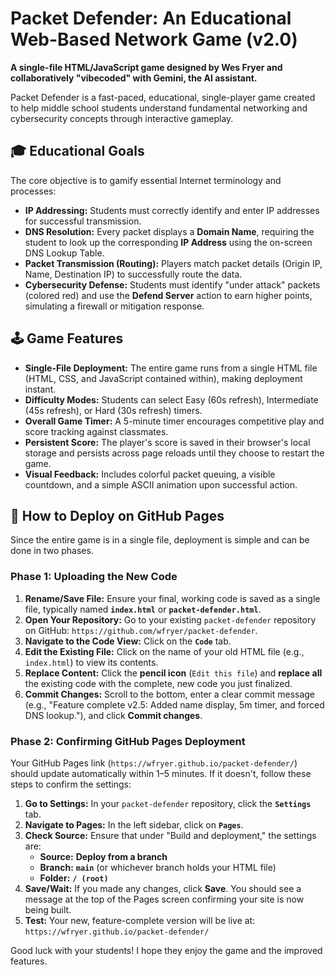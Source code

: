 # Packet Defender: An Educational Web-Based Network Game (v2.0)

**A single-file HTML/JavaScript game designed by Wes Fryer and collaboratively "vibecoded" with Gemini, the AI assistant.**

Packet Defender is a fast-paced, educational, single-player game created to help middle school students understand fundamental networking and cybersecurity concepts through interactive gameplay.

## 🎓 Educational Goals

The core objective is to gamify essential Internet terminology and processes:

* **IP Addressing:** Students must correctly identify and enter IP addresses for successful transmission.
* **DNS Resolution:** Every packet displays a **Domain Name**, requiring the student to look up the corresponding **IP Address** using the on-screen DNS Lookup Table.
* **Packet Transmission (Routing):** Players match packet details (Origin IP, Name, Destination IP) to successfully route the data.
* **Cybersecurity Defense:** Students must identify "under attack" packets (colored red) and use the **Defend Server** action to earn higher points, simulating a firewall or mitigation response.

## 🕹️ Game Features

* **Single-File Deployment:** The entire game runs from a single HTML file (HTML, CSS, and JavaScript contained within), making deployment instant.
* **Difficulty Modes:** Students can select Easy (60s refresh), Intermediate (45s refresh), or Hard (30s refresh) timers.
* **Overall Game Timer:** A 5-minute timer encourages competitive play and score tracking against classmates.
* **Persistent Score:** The player's score is saved in their browser's local storage and persists across page reloads until they choose to restart the game.
* **Visual Feedback:** Includes colorful packet queuing, a visible countdown, and a simple ASCII animation upon successful action.

## 🚀 How to Deploy on GitHub Pages

Since the entire game is in a single file, deployment is simple and can be done in two phases.

### Phase 1: Uploading the New Code

1.  **Rename/Save File:** Ensure your final, working code is saved as a single file, typically named **`index.html`** or **`packet-defender.html`**.
2.  **Open Your Repository:** Go to your existing `packet-defender` repository on GitHub: `https://github.com/wfryer/packet-defender`.
3.  **Navigate to the Code View:** Click on the **`Code`** tab.
4.  **Edit the Existing File:** Click on the name of your old HTML file (e.g., `index.html`) to view its contents.
5.  **Replace Content:** Click the **pencil icon** (`Edit this file`) and **replace all** the existing code with the complete, new code you just finalized.
6.  **Commit Changes:** Scroll to the bottom, enter a clear commit message (e.g., "Feature complete v2.5: Added name display, 5m timer, and forced DNS lookup."), and click **Commit changes**.

### Phase 2: Confirming GitHub Pages Deployment

Your GitHub Pages link (`https://wfryer.github.io/packet-defender/`) should update automatically within 1–5 minutes. If it doesn't, follow these steps to confirm the settings:

1.  **Go to Settings:** In your `packet-defender` repository, click the **`Settings`** tab.
2.  **Navigate to Pages:** In the left sidebar, click on **`Pages`**.
3.  **Check Source:** Ensure that under "Build and deployment," the settings are:
    * **Source:** **Deploy from a branch**
    * **Branch:** **`main`** (or whichever branch holds your HTML file)
    * **Folder:** **`/ (root)`**
4.  **Save/Wait:** If you made any changes, click **Save**. You should see a message at the top of the Pages screen confirming your site is now being built.
5.  **Test:** Your new, feature-complete version will be live at:
    `https://wfryer.github.io/packet-defender/`

Good luck with your students! I hope they enjoy the game and the improved features.
